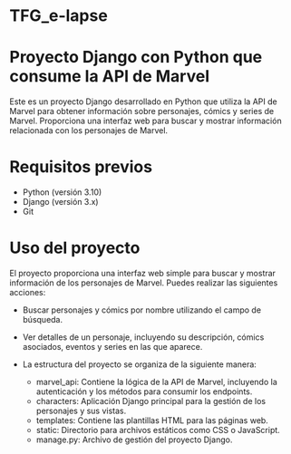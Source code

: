 # TFG_e-lapse
# Proyecto Django con Python que consume la API de Marvel
Este es un proyecto Django desarrollado en Python que utiliza la API de Marvel para obtener información sobre personajes, cómics y series de Marvel. Proporciona una interfaz web para buscar y mostrar información relacionada con los personajes de Marvel.

# Requisitos previos

- Python (versión 3.10)
- Django (versión 3.x)
- Git 

# Uso del proyecto
El proyecto proporciona una interfaz web simple para buscar y mostrar información de los personajes de Marvel. Puedes realizar las siguientes acciones:

  - Buscar personajes y cómics por nombre utilizando el campo de búsqueda.
  - Ver detalles de un personaje, incluyendo su descripción, cómics asociados, eventos y series en las que aparece.
  - La estructura del proyecto se organiza de la siguiente manera:

    - marvel_api: Contiene la lógica de la API de Marvel, incluyendo la autenticación y los métodos para consumir los endpoints.
    - characters: Aplicación Django principal para la gestión de los personajes y sus vistas.
    - templates: Contiene las plantillas HTML para las páginas web.
    - static: Directorio para archivos estáticos como CSS o JavaScript.
    - manage.py: Archivo de gestión del proyecto Django.
